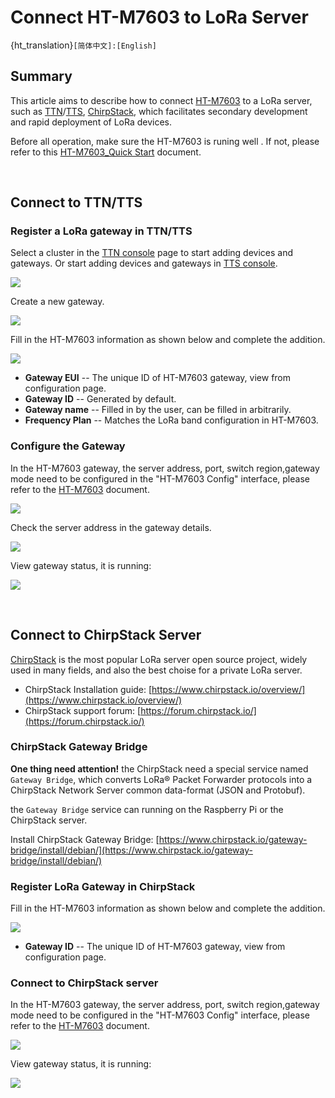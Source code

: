 # Connect HT-M7603 to LoRa Server
{ht_translation}`[简体中文]:[English]`

## Summary

This article aims to describe how to connect [HT-M7603](https://heltec.org/project/ht-m7603/) to a LoRa server, such as [TTN](https://www.thethingsnetwork.org/)/[TTS](https://lora.heltec.org/), [ChirpStack](https://www.chirpstack.io/), which facilitates secondary development and rapid deployment of LoRa devices.

Before all operation, make sure the HT-M7603 is runing well . If not, please refer to this [HT-M7603_Quick Start](https://docs.heltec.org/en/gateway/ht-m7603/quick_start.html) document.

&nbsp;

## Connect to TTN/TTS

### Register a LoRa gateway in TTN/TTS

Select a cluster in the [TTN console](https://console.thethingsnetwork.org/) page to start adding devices and gateways. Or start adding devices and gateways in [TTS console](https://lora.heltec.org/console).

![](img/connect_to_server/01.png)

Create a new gateway.

![](img/connect_to_server/02.png)

Fill in the HT-M7603 information as shown below and complete the addition.

![](img/connect_to_server/10.png)

- **Gateway EUI** -- The unique ID of HT-M7603 gateway, view from configuration page.
- **Gateway ID** -- Generated by default.
- **Gateway name** -- Filled in by the user, can be filled in arbitrarily.
- **Frequency Plan** -- Matches the LoRa band configuration in HT-M7603.

### Configure the Gateway

In the HT-M7603 gateway, the server address, port, switch region,gateway mode need to be configured in the "HT-M7603 Config" interface, please refer to the [HT-M7603](https://docs.heltec.org/en/gateway/ht-m7603/quick_start.html) document.

![](img/connect_to_server/03.png)

Check the server address in the gateway details.

![](img/connect_to_server/04.png)

View gateway status, it is running:

![](img/connect_to_server/05.png)

&nbsp;

## Connect to ChirpStack Server

[ChirpStack](https://www.chirpstack.io/) is the most popular LoRa server open source project, widely used in many fields, and also the best choise for a private LoRa server.

- ChirpStack Installation guide: [https://www.chirpstack.io/overview/](https://www.chirpstack.io/overview/)
- ChirpStack support forum: [https://forum.chirpstack.io/](https://forum.chirpstack.io/)

### ChirpStack Gateway Bridge

**One thing need attention!** the ChirpStack need a special service named `Gateway Bridge`, which converts LoRa® Packet Forwarder protocols into a ChirpStack Network Server common data-format (JSON and Protobuf).

the `Gateway Bridge` service can running on the Raspberry Pi or the ChirpStack server.

Install ChirpStack Gateway Bridge: [https://www.chirpstack.io/gateway-bridge/install/debian/](https://www.chirpstack.io/gateway-bridge/install/debian/)

### Register LoRa Gateway in ChirpStack

Fill in the HT-M7603 information as shown below and complete the addition.

![](img/connect_to_server/06.png)

- **Gateway ID** -- The unique ID of HT-M7603 gateway, view from configuration page.

### Connect to ChirpStack server

In the HT-M7603 gateway, the server address, port, switch region,gateway mode need to be configured in the "HT-M7603 Config" interface, please refer to the [HT-M7603](https://docs.heltec.org/en/gateway/ht-m7603/quick_start.html) document.

![](img/connect_to_server/03.png)

View gateway status, it is running:

![](img/connect_to_server/07.png)
